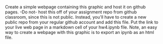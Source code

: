 Create a simple webpage containing this graphic and host it on github pages. -Do not- host this off of your assignment repo from github classroom, since this is not public. Instead, you'll have to create a new public repo from your regular github account and add this file. Put the link to your live web page in a markdown cell of your hw4.ipynb file. Note, an easy way to create a webpage with this graphic is to export an ipynb as an html file.
